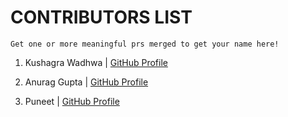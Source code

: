 # CONTRIBUTORS LIST

```Get one or more meaningful prs merged to get your name here!```

1. Kushagra Wadhwa | [GitHub Profile](https://github.com/Kushagraw12) 

2. Anurag Gupta | [GitHub Profile](https://github.com/Anurag5086) 

3. Puneet | [GitHub Profile](https://github.com/seneark) 
